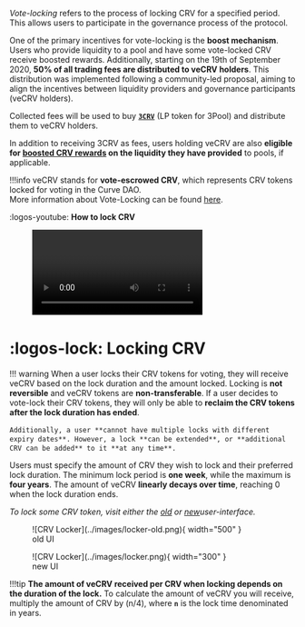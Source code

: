 *Vote-locking* refers to the process of locking CRV for a specified period. This allows users to participate in the governance process of the protocol.

One of the primary incentives for vote-locking is the **boost mechanism**. Users who provide liquidity to a pool and have some vote-locked CRV receive boosted rewards. Additionally, starting on the 19th of September 2020, **50% of all trading fees are distributed to veCRV holders**. This distribution was implemented following a community-led proposal, aiming to align the incentives between liquidity providers and governance participants (veCRV holders).


Collected fees will be used to buy [**`3CRV`**](https://etherscan.io/address/0x6c3f90f043a72fa612cbac8115ee7e52bde6e490) (LP token for 3Pool) and distribute them to veCRV holders.  

In addition to receiving 3CRV as fees, users holding veCRV are also **eligible for [boosted CRV rewards](../reward-gauges/boosting-your-crv-rewards.md) on the liquidity they have provided** to pools, if applicable.  


!!!info
    veCRV stands for **vote-escrowed CRV**, which represents CRV tokens locked for voting in the Curve DAO.  
    More information about Vote-Locking can be found [here](../governance/vote-locking-boost.md).


:logos-youtube: **How to lock CRV**

<figure class="video_container">
  <video controls="true" allowfullscreen="true">
    <source src="https://storage.googleapis.com/curvedocs/staking-crv.mp4" type="video/mp4">
  </video>
</figure>

# :logos-lock: **Locking CRV**

!!! warning
    When a user locks their CRV tokens for voting, they will receive veCRV based on the lock duration and the amount locked. Locking is **not reversible** and veCRV tokens are **non-transferable**. If a user decides to vote-lock their CRV tokens, they will only be able to **reclaim the CRV tokens after the lock duration has ended**.

    Additionally, a user **cannot have multiple locks with different expiry dates**. However, a lock **can be extended**, or **additional CRV can be added** to it **at any time**.


Users must specify the amount of CRV they wish to lock and their preferred lock duration. The minimum lock period is **one week**, while the maximum is **four years**. The amount of veCRV **linearly decays over time**, reaching 0 when the lock duration ends.


*To lock some CRV token, visit either the [old](https://dao.curve.fi/locker) or [new](https://curve.fi/#/ethereum/locker/create)​ user-interface.*

<figure markdown>
  ![CRV Locker](../images/locker-old.png){ width="500" }
  <figcaption>old UI</figcaption>
</figure>

<figure markdown>
  ![CRV Locker](../images/locker.png){ width="300" }
  <figcaption>new UI</figcaption>
</figure>


!!!tip
    **The amount of veCRV received per CRV when locking depends on the duration of the lock.** To calculate the amount of veCRV you will receive, multiply the amount of CRV by (n/4), where **`n`** is the lock time denominated in years.